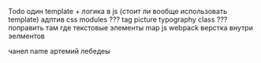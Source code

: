 Todo
один template + логика в js (стоит ли вообще использовать template)
адптив
css modules ???
tag picture
typography 
class ???
поправить там где текстовые элементы
map js webpack
верстка внутри эелментов

чанел name артемий лебедеы
